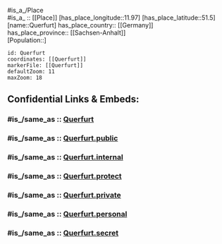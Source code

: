 ﻿---
confidential: public
isDeleted: false
location:
- 51.5
- 11.97
mapmarker: city
mapzoom:
- 7
- 12
SpocWebEntityId: 33579
tags:
- geo/City
type: City
---

#is_a_/Place  
#is_a_ :: [[Place]] 
[has_place_longitude::11.97] 
[has_place_latitude::51.5] 
[name::Querfurt] 
has_place_country:: [[Germany]]  
has_place_province:: [[Sachsen-Anhalt]]  
[Population::] 



```leaflet
id: Querfurt
coordinates: [[Querfurt]] 
markerFile: [[Querfurt]] 
defaultZoom: 11 
maxZoom: 18
```


## Confidential Links & Embeds: 

### #is_/same_as :: [Querfurt](/_Standards/Earth/Continent/Europe/Europe~Central/Germany/Germany~East/Sachsen-Anhalt/counties~SA/Halle~Saale/City/Querfurt.md) 

### #is_/same_as :: [Querfurt.public](/_public/Earth/Continent/Europe/Europe~Central/Germany/Germany~East/Sachsen-Anhalt/counties~SA/Halle~Saale/City/Querfurt.public.md) 

### #is_/same_as :: [Querfurt.internal](/_internal/Earth/Continent/Europe/Europe~Central/Germany/Germany~East/Sachsen-Anhalt/counties~SA/Halle~Saale/City/Querfurt.internal.md) 

### #is_/same_as :: [Querfurt.protect](/_protect/Earth/Continent/Europe/Europe~Central/Germany/Germany~East/Sachsen-Anhalt/counties~SA/Halle~Saale/City/Querfurt.protect.md) 

### #is_/same_as :: [Querfurt.private](/_private/Earth/Continent/Europe/Europe~Central/Germany/Germany~East/Sachsen-Anhalt/counties~SA/Halle~Saale/City/Querfurt.private.md) 

### #is_/same_as :: [Querfurt.personal](/_personal/Earth/Continent/Europe/Europe~Central/Germany/Germany~East/Sachsen-Anhalt/counties~SA/Halle~Saale/City/Querfurt.personal.md) 

### #is_/same_as :: [Querfurt.secret](/_secret/Earth/Continent/Europe/Europe~Central/Germany/Germany~East/Sachsen-Anhalt/counties~SA/Halle~Saale/City/Querfurt.secret.md)

